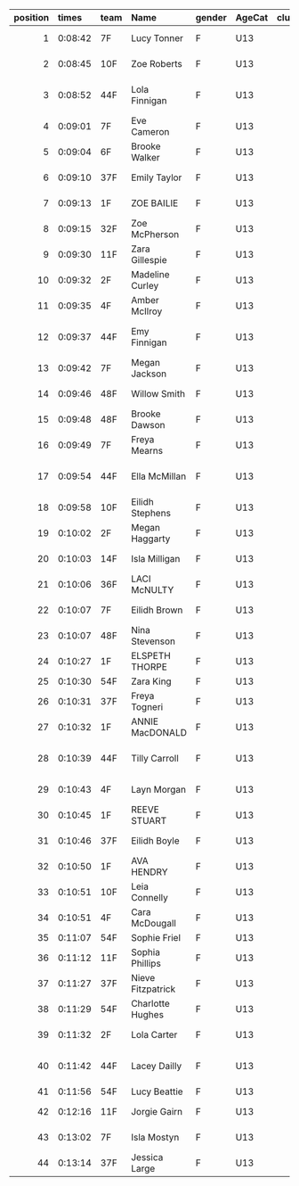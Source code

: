 |   position | times   | team   | Name              | gender   | AgeCat   |   clubnumber | Club name            | Website                               |   finishPosition |
|-----------:|:--------|:-------|:------------------|:---------|:---------|-------------:|:---------------------|:--------------------------------------|-----------------:|
|          1 | 0:08:42 | 7F     | Lucy Tonner       | F        | U13      |            7 | Giffnock North AC    | https://www.giffnocknorth.co.uk/      |                1 |
|          2 | 0:08:45 | 10F    | Zoe Roberts       | F        | U13      |           10 | Shettleston Harriers | http://shettlestonharriers.org.uk/    |                2 |
|          3 | 0:08:52 | 44F    | Lola Finnigan     | F        | U13      |           44 | North Ayrshire AAC   | https://naathletics.co.uk/            |                3 |
|          4 | 0:09:01 | 7F     | Eve Cameron       | F        | U13      |            7 | Giffnock North AC    | https://www.giffnocknorth.co.uk/      |                4 |
|          5 | 0:09:04 | 6F     | Brooke Walker     | F        | U13      |            6 | Cambuslang Harriers  | https://cambuslangharriers.org/       |                5 |
|          6 | 0:09:10 | 37F    | Emily Taylor      | F        | U13      |           37 | Law & District AAC   | http://www.lawaac.co.uk/              |                6 |
|          7 | 0:09:13 | 1F     | ZOE BAILIE        | F        | U13      |            1 | East Kilbride AC     | http://www.ekac.org.uk/               |                7 |
|          8 | 0:09:15 | 32F    | Zoe McPherson     | F        | U13      |           32 | Helensburgh AAC      | https://www.helensburghaac.com/       |                8 |
|          9 | 0:09:30 | 11F    | Zara Gillespie    | F        | U13      |           11 | Airdrie Harriers     | http://airdrieharriers.org/           |                9 |
|         10 | 0:09:32 | 2F     | Madeline Curley   | F        | U13      |            2 | Kilmarnock H&AC      | http://www.kilmarnockharriers.com/    |               10 |
|         11 | 0:09:35 | 4F     | Amber McIlroy     | F        | U13      |            4 | Inverclyde AC        | https://www.inverclydeac.org/         |               11 |
|         12 | 0:09:37 | 44F    | Emy Finnigan      | F        | U13      |           44 | North Ayrshire AAC   | https://naathletics.co.uk/            |               12 |
|         13 | 0:09:42 | 7F     | Megan Jackson     | F        | U13      |            7 | Giffnock North AC    | https://www.giffnocknorth.co.uk/      |               13 |
|         14 | 0:09:46 | 48F    | Willow Smith      | F        | U13      |           48 | Springburn Harriers  | https://www.springburnharriers.co.uk/ |               14 |
|         15 | 0:09:48 | 48F    | Brooke Dawson     | F        | U13      |           48 | Springburn Harriers  | https://www.springburnharriers.co.uk/ |               15 |
|         16 | 0:09:49 | 7F     | Freya Mearns      | F        | U13      |            7 | Giffnock North AC    | https://www.giffnocknorth.co.uk/      |               16 |
|         17 | 0:09:54 | 44F    | Ella McMillan     | F        | U13      |           44 | North Ayrshire AAC   | https://naathletics.co.uk/            |               17 |
|         18 | 0:09:58 | 10F    | Eilidh Stephens   | F        | U13      |           10 | Shettleston Harriers | http://shettlestonharriers.org.uk/    |               18 |
|         19 | 0:10:02 | 2F     | Megan Haggarty    | F        | U13      |            2 | Kilmarnock H&AC      | http://www.kilmarnockharriers.com/    |               19 |
|         20 | 0:10:03 | 14F    | Isla Milligan     | F        | U13      |           14 | Ayr Seaforth AC      | https://www.ayrseaforth.co.uk/        |               20 |
|         21 | 0:10:06 | 36F    | LACI McNULTY      | F        | U13      |           36 | Larkhall YMCA        | https://www.larkhallymcaharriers.org  |               21 |
|         22 | 0:10:07 | 7F     | Eilidh Brown      | F        | U13      |            7 | Giffnock North AC    | https://www.giffnocknorth.co.uk/      |               22 |
|         23 | 0:10:07 | 48F    | Nina Stevenson    | F        | U13      |           48 | Springburn Harriers  | https://www.springburnharriers.co.uk/ |               23 |
|         24 | 0:10:27 | 1F     | ELSPETH THORPE    | F        | U13      |            1 | East Kilbride AC     | http://www.ekac.org.uk/               |               24 |
|         25 | 0:10:30 | 54F    | Zara King         | F        | U13      |           54 | VP-Glasgow           | https://www.vp-glasgow.com            |               25 |
|         26 | 0:10:31 | 37F    | Freya Togneri     | F        | U13      |           37 | Law & District AAC   | http://www.lawaac.co.uk/              |               26 |
|         27 | 0:10:32 | 1F     | ANNIE MacDONALD   | F        | U13      |            1 | East Kilbride AC     | http://www.ekac.org.uk/               |               27 |
|         28 | 0:10:39 | 44F    | Tilly Carroll     | F        | U13      |           44 | North Ayrshire AAC   | https://naathletics.co.uk/            |               28 |
|         29 | 0:10:43 | 4F     | Layn Morgan       | F        | U13      |            4 | Inverclyde AC        | https://www.inverclydeac.org/         |               29 |
|         30 | 0:10:45 | 1F     | REEVE STUART      | F        | U13      |            1 | East Kilbride AC     | http://www.ekac.org.uk/               |               30 |
|         31 | 0:10:46 | 37F    | Eilidh Boyle      | F        | U13      |           37 | Law & District AAC   | http://www.lawaac.co.uk/              |               31 |
|         32 | 0:10:50 | 1F     | AVA HENDRY        | F        | U13      |            1 | East Kilbride AC     | http://www.ekac.org.uk/               |               32 |
|         33 | 0:10:51 | 10F    | Leia Connelly     | F        | U13      |           10 | Shettleston Harriers | http://shettlestonharriers.org.uk/    |               33 |
|         34 | 0:10:51 | 4F     | Cara McDougall    | F        | U13      |            4 | Inverclyde AC        | https://www.inverclydeac.org/         |               34 |
|         35 | 0:11:07 | 54F    | Sophie Friel      | F        | U13      |           54 | VP-Glasgow           | https://www.vp-glasgow.com            |               35 |
|         36 | 0:11:12 | 11F    | Sophia Phillips   | F        | U13      |           11 | Airdrie Harriers     | http://airdrieharriers.org/           |               36 |
|         37 | 0:11:27 | 37F    | Nieve Fitzpatrick | F        | U13      |           37 | Law & District AAC   | http://www.lawaac.co.uk/              |               37 |
|         38 | 0:11:29 | 54F    | Charlotte Hughes  | F        | U13      |           54 | VP-Glasgow           | https://www.vp-glasgow.com            |               38 |
|         39 | 0:11:32 | 2F     | Lola Carter       | F        | U13      |            2 | Kilmarnock H&AC      | http://www.kilmarnockharriers.com/    |               39 |
|         40 | 0:11:42 | 44F    | Lacey Dailly      | F        | U13      |           44 | North Ayrshire AAC   | https://naathletics.co.uk/            |               40 |
|         41 | 0:11:56 | 54F    | Lucy Beattie      | F        | U13      |           54 | VP-Glasgow           | https://www.vp-glasgow.com            |               41 |
|         42 | 0:12:16 | 11F    | Jorgie Gairn      | F        | U13      |           11 | Airdrie Harriers     | http://airdrieharriers.org/           |               42 |
|         43 | 0:13:02 | 7F     | Isla Mostyn       | F        | U13      |            7 | Giffnock North AC    | https://www.giffnocknorth.co.uk/      |               43 |
|         44 | 0:13:14 | 37F    | Jessica Large     | F        | U13      |           37 | Law & District AAC   | http://www.lawaac.co.uk/              |               44 |